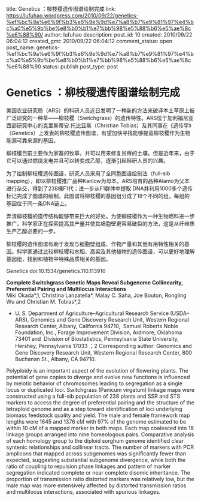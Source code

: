 title: Genetics ：柳枝稷遗传图谱绘制完成
link: https://lufuhao.wordpress.com/2010/09/22/genetics-%ef%bc%9a%e6%9f%b3%e6%9e%9d%e7%a8%b7%e9%81%97%e4%bc%a0%e5%9b%be%e8%b0%b1%e7%bb%98%e5%88%b6%e5%ae%8c%e6%88%90/
author: lufuhao
description: 
post_id: 10
created: 2010/09/22 06:04:12
created_gmt: 2010/09/22 06:04:12
comment_status: open
post_name: genetics-%ef%bc%9a%e6%9f%b3%e6%9e%9d%e7%a8%b7%e9%81%97%e4%bc%a0%e5%9b%be%e8%b0%b1%e7%bb%98%e5%88%b6%e5%ae%8c%e6%88%90
status: publish
post_type: post

# Genetics ：柳枝稷遗传图谱绘制完成

美国农业研究局（ARS）的科研人员近日发明了一种新的方法来破译本土草原上被广泛研究的一种草——柳枝稷（Switchgrass）的遗传特性。ARS位于加利福尼亚西部研究中心的克里斯蒂安.托比亚斯（Christian Tobias）及其同事在《遗传学》（_Genetics_）上发表的柳枝稷遗传图谱，有望加快寻找能够提高柳枝稷作为生物能源可靠来源的基因。

柳枝稷目前主要作为家畜的牧草，并可以用来修复贫瘠的土壤。但是近年来，由于它可以通过燃烧发电并且可以转变成乙醇，逐渐引起科研人员的兴趣。

为了绘制柳枝稷遗传图谱，研究人员采用了全同胞图谱绘制法（full-sib mapping），即以柳枝稷推广品种Kanlow为母本，ARS培育的品种Alamo为父本进行杂交，得到了238棵F1代；进一步从F1群体中提取 DNA并利用1000多个遗传标记完成了图谱的绘制。此图谱将柳枝稷的基因组分成了18个不同的组，每组的基因位于同一条DNA链上。

弄清柳枝稷的遗传结构能够带来巨大的好处。为使柳枝稷作为一种生物燃料进一步推广，科学家正在探索提高其产量并使其细胞壁更容易破裂的方法，这是从纤维质生产乙醇必要的一步。

柳枝稷的遗传图谱有助于发现与细胞壁组成、作物产量和其他有用特性相关的基因。科学家通过比较柳枝稷和水稻、高粱及其他植物的遗传图谱，可以更好地理解基因组，找到和植物中特殊品质相关的基因。 

_Genetics_ doi:10.1534/genetics.110.113910 

**Complete Switchgrass Genetic Maps Reveal Subgenome Collinearity, Preferential Pairing and Multilocus Interactions**  
Miki Okada*,1, Christina Lanzatella*, Malay C. Saha, Joe Bouton, Rongling Wu and Christian M. Tobias*,2 

* U. S. Department of Agriculture–Agricultural Research Service (USDA–ARS), Genomics and Gene Discovery Research Unit, Western Regional Research Center, Albany, California 94710,  Samuel Roberts Noble Foundation, Inc., Forage Improvement Division, Ardmore, Oklahoma 73401 and  Division of Biostatistics, Pennsylvania State University, Hershey, Pennsylvania 17033 ；2 Corresponding author: Genomics and Gene Discovery Research Unit, Western Regional Research Center, 800 Buchanan St., Albany, CA 94710. 

Polyploidy is an important aspect of the evolution of flowering plants. The potential of gene copies to diverge and evolve new functions is influenced by meiotic behavior of chromosomes leading to segregation as a single locus or duplicated loci. Switchgrass (Panicum virgatum) linkage maps were constructed using a full-sib population of 238 plants and SSR and STS markers to access the degree of preferential pairing and the structure of the tetraploid genome and as a step toward identification of loci underlying biomass feedstock quality and yield. The male and female framework map lengths were 1645 and 1376 cM with 97% of the genome estimated to be within 10 cM of a mapped marker in both maps. Each map coalesced into 18 linkage groups arranged into nine homeologous pairs. Comparative analysis of each homology group to the diploid sorghum genome identified clear syntenic relationships and collinear tracts. The number of markers with PCR amplicons that mapped across subgenomes was significantly fewer than expected, suggesting substantial subgenome divergence, while both the ratio of coupling to repulsion phase linkages and pattern of marker segregation indicated complete or near complete disomic inheritance. The proportion of transmission ratio distorted markers was relatively low, but the male map was more extensively affected by distorted transmission ratios and multilocus interactions, associated with spurious linkages.